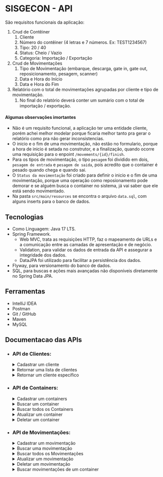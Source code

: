 # SISGECON - API 

São requisitos funcionais da aplicação:

1. Crud de Contêiner
    1. Cliente
    2. Número do contêiner (4 letras e 7 números. Ex: TEST1234567)
    3. Tipo: 20 / 40
    4. Status: Cheio / Vazio
    5. Categoria: Importação / Exportação
2. Crud de Movimentações
    1. Tipo de Movimentação (embarque, descarga, gate in, gate out, reposicionamento, pesagem, scanner)
    2. Data e Hora do Início
    3. Data e Hora do Fim
3. Relatório com o total de movimentações agrupadas por cliente e tipo de movimentação.
    1. No ﬁnal do relatório deverá conter um sumário com o total de importação /
    exportação.

#### Algumas observações imortantes

 - Não é um requisito funcional, a aplicação ter uma entidade cliente, porém achei melhor modelar porque ficaria melhor tanto pra gerar o relatório como pra não gerar inconsistencias.
 - O inicio e o fim de uma movimentação, não estão no formulario, porque a hora de inicio é setada no construtor, e a finalização, quando ocorre uma requisição para o enpoint `/movements/{id}/finish`.
 - Para os tipos de movimentação, o tipo `pesagem` foi dividido em dois, `pesagem de entrada` e `pesagem de saida`, pois acredito que o container é pesado quando chega e quando sai.
 - O `Status da movimentação` foi criado para definir o inicio e o fim de uma movimentação, porque uma operação como reposionamento pode demorar e se alguém busca o container no sistema, já vai saber que ele está sendo movimentado.
 - Na pasta `src/main/resources` se encontra o arquivo `data.sql`, com alguns inserts para o banco de dados.


## Tecnologias

- Como Linguagem: Java 17 LTS.
- Spring Framework.
    - Web MVC, trata as requisições HTTP, faz o mapeamento de URLs e a comunicação entre as camadas de apresentação e de negócio.
    - Validation, para validar os dados de entrada da API e assegurar a integridade dos dados.
    - DataJPA foi utilizado para facilitar a persistência dos dados.
- Flyway, para versionamento do banco de dados.
- SQL, para buscas e ações mais avançadas não disponíveis diretamente no Spring Data JPA.

## Ferramentas

- IntelliJ IDEA
- Postman
- Git / GitHub
- Maven
- MySQL

## Documentacao das APIs

- ### API de Clientes:

  <details>
    <summary>Cadastrar um cliente</summary>

    - POST: http://localhost:8080/clients/
      - Request:
        ```bash
          curl -X POST 'localhost:8080/clients' \
            -H 'Content-Type: application/json' \
            --data '{
                "name": "Benjamin e Jorge Telecom Ltda",
                "cnpj":"73246032000145"
            }'
        ```
      - Response 201:
        ```json
          {
            "id":7,
            "name":"Benjamin e Jorge Telecom Ltda",
            "cnpj":"73246032000145"
          }
        ```
      - Response 400:
        ```json
          {
            "status": 400,
            "message": "ocorreu um ou mais erros de validação",
            "timestamp": "2023-09-15T04:28:42.950076350Z",
            "path": "/clients",
            "invalidParams": [
              {
                "field": "cnpj",
                "message": "este cnpj ja existe"
              }
            ]
          }
        ```
  </details>

  <details>
    <summary>Retornar uma lista de clientes</summary>

    - GET: http://localhost:8080/clients
      - Request:
        ```bash
          curl -X GET 'localhost:8080/clients'
        ```
      - Response 200:
        ```json
          [
            {
              "id": 1,
              "name": "Daniel e Heitor Telecomunicações ME",
              "cnpj": "71089937000123"
            },
            {
              "id": 2,
              "name": "Caleb e Rayssa Adega ME",
              "cnpj": "95550187000103"
            }
          ]
        ```
  </details>

  <details>  
	  <summary>Retornar um cliente específico</summary>

    - GET: http://localhost:8080/clients/{id} *(id do cliente buscado)*
      - Request:
        ```bash
          curl -X GET 'localhost:8080/clients/2'
        ```
      - Response 200:
        ```json
          {
            "id": 2,
            "name": "Caleb e Rayssa Adega ME",
            "cnpj": "95550187000103"
          }
        ```
      - Response 404:
        ```json
          {
            "status": 404,
            "message": "Cliente não encontrado, id:120",
            "timestamp": "2023-09-15T04:47:01.492363298Z",
            "path": "/clients/120"
          }
        ```
  </details>    
  
- ### API de Containers:

  <details>
	  <summary>Cadastrar um containers</summary>

    - POST: http://localhost:8080/containers
      - Request:
        ```bash
          curl -X POST 'localhost:8080/containers' \
          -H 'Content-Type: application/json' \
          --data '{
              "number": "ACCU7577588",
              "containerType": "FORTY",
              "containerStatus": "FULL",
              "containerCategory": "IMPORT",
              "clientId": 2
          }'
        ```
      - Response 201:
        ```json
          {
            "id": 25,
            "number": "ACCU7577588",
            "containerType": "FORTY",
            "containerStatus": "FULL",
            "containerCategory": "IMPORT",
            "client": {
              "id": 2,
              "name": "Caleb e Rayssa Adega ME",
              "cnpj": "95550187000103"
            }
          }
        ```
      - Response 400:
        ```json
          {
            "status": 400,
            "message": "ocorreu um ou mais erros de validação",
            "timestamp": "2023-09-15T05:04:18.856523312Z",
            "path": "/containers",
            "invalidParams": [
              {
                  "field": "clientId",
                  "message": "não deve ser nulo"
              },
              {
                  "field": "containerType",
                  "message": "não deve ser nulo"
              },
              {
                  "field": "number",
                  "message": "deve corresponder ao padrão (ABCU1234567)"
              },
              {
                  "field": "number",
                  "message": "não deve estar em branco"
              },
              {
                  "field": "containerStatus",
                  "message": "não deve ser nulo"
              },
              {
                  "field": "containerCategory",
                  "message": "não deve ser nulo"
              }
            ]
          }
        ```
      - Response 404:
        ```json
          {
            "status": 404,
            "message": "Cliente não encontrado, id:200",
            "timestamp": "2023-09-15T05:10:34.289908583Z",
            "path": "/containers"
          }
        ```

  </details>

  <details>
    <summary>Buscar um container</summary>

    - GET: http://localhost:8080/containers/{id} *(id do endereço buscado)*
      - Request:
        ```bash
          curl -X GET 'localhost:8080/containers/1'
        ```
      - Response 200:
        ```json
          {
            "id": 1,
            "number": "TEMU7531669",
            "containerType": "TWENTY",
            "containerStatus": "EMPTY",
            "containerCategory": "IMPORT",
            "client": {
              "id": 2,
              "name": "Caleb e Rayssa Adega ME",
              "cnpj": "95550187000103"
            }
          }
        ```
      - Response 404:
        ```json
          {
            "status": 404,
            "message": "Container não encontrado, id:200",
            "timestamp": "2023-09-15T05:17:35.482749691Z",
            "path": "/containers/200"
          }
        ```
  </details>

  <details>
    <summary>Buscar todos os Containers</summary>

    - GET: http://localhost:8080/ccontainers
      - Request:
        ```bash
          curl -X GET 'localhost:8080/containers'
        ```
      - Response 200:
        ```json
        [
          "content": [
              {
                "id": 1,
                "number": "TEMU7531669",
                "containerType": "TWENTY",
                "containerStatus": "EMPTY",
                "containerCategory": "IMPORT",
                "client": {
                  "id": 2,
                  "name": "Caleb e Rayssa Adega ME",
                  "cnpj": "95550187000103"
                }
              },
              {
                "id": 2,
                "number": "CAXU4568524",
                "containerType": "FORTY",
                "containerStatus": "EMPTY",
                "containerCategory": "EXPORT",
                "client": {
                  "id": 1,
                  "name": "Daniel e Heitor Telecomunicações ME",
                  "cnpj": "71089937000123"
                }
              }
            ],
            "pageable": {
              "pageNumber": 0,
              "pageSize": 2,
              "sort": {
                "sorted": false,
                "unsorted": true,
                "empty": true
              },
              "offset": 0,
              "paged": true,
              "unpaged": false
            },
            "totalPages": 13,
            "totalElements": 26,
            "last": false,
            "first": true,
            "size": 2,
            "number": 0,
            "sort": {
              "sorted": false,
              "unsorted": true,
              "empty": true
            },
            "numberOfElements": 2,
            "empty": false
          }
        ]
        ```
  </details>  

  <details>
    <summary>Atualizar um container</summary>

    - PUT: http://localhost:8080/containers/{id} *(id do container a ser atualizado)*
      - Request:
        ```bash
          curl -X PUT 'localhost:8080/containers/1' \
          -H 'Content-Type: application/json' \
          --data '{
            "number": "TEMU7531669",
            "containerType": "TWENTY",
            "containerStatus": "EMPTY",
            "containerCategory": "IMPORT"
          }'
        ```
      - Response 200:
        ```json        
          {
            "id": 1,
            "number": "TEMU7531669",
            "containerType": "TWENTY",
            "containerStatus": "EMPTY",
            "containerCategory": "IMPORT",
            "client": {
              "id": 2,
              "name": "Caleb e Rayssa Adega ME",
              "cnpj": "95550187000103"
            }
          }
        ```
      - Response 404:
        ```json
          {
            "status": 404,
            "message": "Container não encontrado, id:300",
            "timestamp": "2023-09-15T05:21:00.526648495Z",
            "path": "/containers/300"
          }
        ```
  </details>

  <details>
    <summary>Deletar um container</summary>

    - DELETE: http://localhost:8080/containers/{id} *(id do container a ser deletado)*
      - Request:
        ```bash
          curl -X DELETE 'localhost:8080/containers/1'
        ```
      - Response 204:
        ```json
          {}
        ```
      - Response 404:
        ```json
          {
            "status": 404,
            "message": "Violação de integridade da base",
            "timestamp": "2023-09-15T05:31:48.021555407Z",
            "path": "/containers/3"
          }
        ```      
  </details>  

- ### API de Movimentações:

  <details>
    <summary>Cadastrar um movimentação</summary>

    - POST: http://localhost:8080/movements/
      - Request:
        ```bash
          curl -X POST 'localhost:8080/movements' \
          -H 'Content-Type: application/json' \
          --data '{
            "movementType": "GATE_IN",
            "containerId": 15
          }'
        ```
      - Response 201:
        ```json
        {
          "id": 192,
          "movementType": "GATE_IN",
          "initialDate": "2023-09-15T02:42:38.370812847",
          "finishDate": null,
          "movementStatus": "IN_PROGRESS",
          "containerNumber": "ASQU1478963",
          "containerType": "TWENTY",
          "containerStatus": "FULL",
          "containerCategory": "EXPORT",
          "clientName": "Vitor e Regina Financeira ME"
        }
        ```
      - Response 400
        ```json
          {
            "status": 400,
            "message": "ocorreu um ou mais erros de validação",
            "timestamp": "2023-09-15T05:47:00.537266568Z",
            "path": "/movements",
            "invalidParams": [
              {
                  "field": "containerId",
                  "message": "não deve ser nulo"
              },
              {
                  "field": "movementType",
                  "message": "não deve ser nulo"
              }
            ]
          }
        ```
  </details>
  <details>
    <summary>Buscar uma movimentação</summary>

    - GET: http://localhost:8080/movements/{id} *(id da movimentação buscado)*
      - Request
        ```bash
          curl -X GET 'localhost:8080/movements/3'
        ```
      - Response 200
        ```json
          {
            "id": 3,
            "movementType": "GATE_IN",
            "initialDate": "2023-09-12T20:37:58",
            "finishDate": "2023-09-12T20:37:58",
            "movementStatus": "FINISHED",
            "containerNumber": "TEMU9871236",
            "containerType": "TWENTY",
            "containerStatus": "FULL",
            "containerCategory": "IMPORT",
            "clientName": "César e Pedro Henrique Casa Noturna Ltda"
          }
        ```
      - Response 404
        ```json
          {
            "status": 404,
            "message": "Container não encontrado, id:300",
            "timestamp": "2023-09-15T05:51:45.656093892Z",
            "path": "/movements/300"
          }
        ```
  </details>
  <details>
    <summary>Buscar todos os Movimentações</summary>

    - GET: http://localhost:8080/movements
      - Request:
        ```bash
          curl -X GET 'localhost:8080/movements'
        ```
      - Response 200
        ```json
          [
            {
              "id": 1,
              "movementType": "GATE_IN",
              "initialDate": "2023-09-12T20:37:58",
              "finishDate": "2023-09-12T20:37:58",
              "movementStatus": "FINISHED",
              "containerNumber": "TEMU7531669",
              "containerType": "TWENTY",
              "containerStatus": "EMPTY",
              "containerCategory": "IMPORT",
              "clientName": "Caleb e Rayssa Adega ME"
            },
            {
              "id": 3,
              "movementType": "GATE_IN",
              "initialDate": "2023-09-12T20:37:58",
              "finishDate": "2023-09-12T20:37:58",
              "movementStatus": "FINISHED",
              "containerNumber": "TEMU9871236",
              "containerType": "TWENTY",
              "containerStatus": "FULL",
              "containerCategory": "IMPORT",
              "clientName": "César e Pedro Henrique Casa Noturna Ltda"
            }
          ]
        ```
  </details>
  <details>
    <summary>Atualizar um movimentação</summary>

    - PUT: http://localhost:8080/movements/{id} *(id da movimentação a ser atualizado)*
      - Request:
        ```bash
          curl -X PUT 'localhost:8080/movements/192/finish' \
          -H 'Content-Type: application/json' \
          --data ''
        ```
      - Response 200:
        ```json
          {
            "id": 192,
            "movementType": "GATE_IN",
            "initialDate": "2023-09-15T02:42:38",
            "finishDate": "2023-09-15T02:55:55.648013882",
            "movementStatus": "FINISHED",
            "containerNumber": "ASQU1478963",
            "containerType": "TWENTY",
            "containerStatus": "FULL",
            "containerCategory": "EXPORT",
            "clientName": "Vitor e Regina Financeira ME"
          }
        ```
      - Response 404
        ```json
          {
            "status": 404,
            "message": "Container não encontrado, id:392",
            "timestamp": "2023-09-15T05:56:45.346566111Z",
            "path": "/movements/392/finish"
          }
        ```
  </details>
  <details>
    <summary>Deletar um movimentação</summary>

    - DELETE: http://localhost:8080/movements/{id} *(id da movimentação a ser deletado)*
        - Exemplo de requisição:
          ```bash
            curl -X DELETE 'localhost:8080/movements/1'
          ```
        - Exemplo de retorno em caso de sucesso:
          ```json
            {}
          ```
        - Response 404
          ```json
            {
              "status": 404,
              "message": "Movimentação não encontrada, id:2",
              "timestamp": "2023-09-15T06:00:17.613353786Z",
              "path": "/movements/2"
            }
          ```
  </details>
  <details>
    <summary>Buscar movimentações de um container</summary>

    - POST: http://localhost:8080/containers/{number}/movements *(number do container a ser buscado)*
      - Request:
        ```bash
          curl -X POST 'localhost:8080/containers/TGBU9873214/movements' \
          -H 'Content-Type: application/json' \
          --data ''
        ```
      - Response 201:
        ```json
          {
            "id": 21,
            "number": "TGBU9873214",
            "containerType": "TWENTY",
            "containerStatus": "FULL",
            "containerCategory": "EXPORT",
            "movements": [
              {
                "id": 21,
                "movementType": "GATE_IN",
                "initialDate": "2023-09-12T20:37:58",
                "finishDate": "2023-09-12T20:37:58",
                "movementStatus": "FINISHED"
              },
              {
                "id": 42,
                "movementType": "GATE_OUT",
                "initialDate": "2023-10-12T15:27:58",
                "finishDate": "2023-10-12T19:45:58",
                "movementStatus": "FINISHED"
              },
              {
                "id": 63,
                "movementType": "REPOSITIONING",
                "initialDate": "2023-10-12T15:27:58",
                "finishDate": "2023-10-12T19:45:58",
                "movementStatus": "FINISHED"
              },
              {
                "id": 84,
                "movementType": "IN_WEIGHING",
                "initialDate": "2023-09-12T20:37:58",
                "finishDate": "2023-09-12T21:45:58",
                "movementStatus": "FINISHED"
              },
              {
                "id": 105,
                "movementType": "OUT_WEIGHING",
                "initialDate": "2023-09-13T09:37:58",
                "finishDate": "2023-09-13T10:45:58",
                "movementStatus": "FINISHED"
              },
              {
                "id": 126,
                "movementType": "SCANNER",
                "initialDate": "2023-10-12T11:27:58",
                "finishDate": "2023-10-12T11:45:58",
                "movementStatus": "FINISHED"
              },
              {
                "id": 147,
                "movementType": "LOADING",
                "initialDate": "2023-10-12T15:27:58",
                "finishDate": "2023-10-12T19:45:58",
                "movementStatus": "FINISHED"
              },
              {
                "id": 168,
                "movementType": "SHIPPING",
                "initialDate": "2023-10-12T15:27:58",
                "finishDate": "2023-10-12T19:45:58",
                "movementStatus": "FINISHED"
              },
              {
                "id": 189,
                "movementType": "UNLOAD",
                "initialDate": "2023-10-12T15:27:58",
                "finishDate": "2023-10-12T19:45:58",
                "movementStatus": "FINISHED"
              }
            ]
          }
        ```
      - Response 400
        ```json
         {
            "status": 404,
            "message": "Container não encontrado, number:TGBU6663214",
            "timestamp": "2023-09-15T06:13:11.556314911Z",
            "path": "/containers/TGBU6663214/movements"
          }
        ```
  </details>
